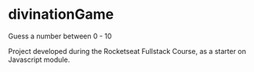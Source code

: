 # divinationGame
Guess a number between 0 - 10

Project developed during the Rocketseat Fullstack Course, 
as a starter on Javascript module.
